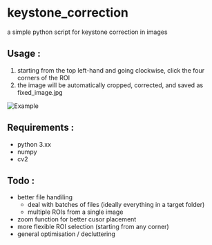 # keystone_correction
a simple python script for keystone correction in images
## Usage :
1) starting from the top left-hand and going clockwise, click the four corners of the ROI
2) the image will be automatically cropped, corrected, and saved as fixed_image.jpg
   
![Example]([https://github.com/HaydenRJones/keystone_correction/blob/main/example.png?raw=true])

## Requirements :
- python 3.xx
- numpy
- cv2

## Todo :
- better file handiling
  - deal with batches of files (ideally everything in a target folder)
  - multiple ROIs from a single image
-  zoom function for better cusor placement
-  more flexible ROI selection (starting from any corner)
-  general optimisation / decluttering
